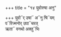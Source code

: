 +++
title = "१४ युवोरुषा अनु"

+++
युवो᳓र् उषा᳓ अ᳓नु श्रि᳓यम्  
प᳓रिज्मनोर् उपा᳓चरत्  
ऋता᳓ वनथो अक्तु᳓भिः